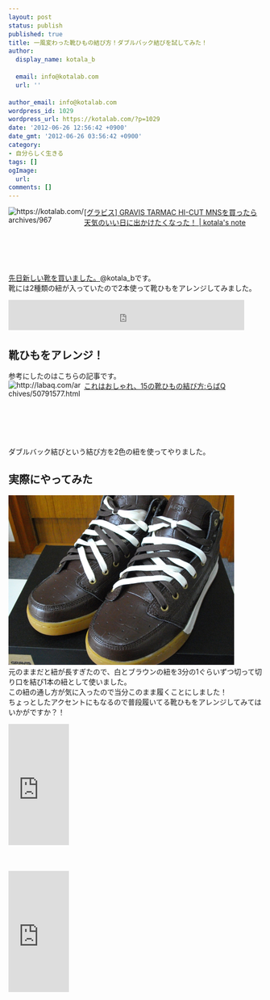 ```yaml
---
layout: post
status: publish
published: true
title: 一風変わった靴ひもの結び方！ダブルバック結びを試してみた！
author:
  display_name: kotala_b

  email: info@kotalab.com
  url: ''

author_email: info@kotalab.com
wordpress_id: 1029
wordpress_url: https://kotalab.com/?p=1029
date: '2012-06-26 12:56:42 +0900'
date_gmt: '2012-06-26 03:56:42 +0900'
category:
- 自分らしく生きる
tags: []
ogImage:
  url:
comments: []
---
```

<p><a href="/gravis-tarmac-hi-cut-mns" target="_blank"><img title="[グラビス] GRAVIS TARMAC HI-CUT MNSを買ったら天気のいい日に出かけたくなった！ | kotala's note" src="https://capture.heartrails.com/150x130?https://kotalab.com/gravis-tarmac-hi-cut-mns" alt="https://kotalab.com/archives/967" width="150" height="130" align="left" /></a><a href="/gravis-tarmac-hi-cut-mns" title="[グラビス] GRAVIS TARMAC HI-CUT MNSを買ったら天気のいい日に出かけたくなった！" target="_blank">[グラビス] GRAVIS TARMAC HI-CUT MNSを買ったら天気のいい日に出かけたくなった！ | kotala's note</a><br style="clear:both;" /><a href="/gravis-tarmac-hi-cut-mns" title="[グラビス] GRAVIS TARMAC HI-CUT MNSを買ったら天気のいい日に出かけたくなった！" target="_blank">先日新しい靴を買いました。</a>@kotala_bです。<br />
靴には2種類の紐が入っていたので2本使って靴ひもをアレンジしてみました。<br />
</p>
<!--more-->
<p><iframe src="https://ws-fe.assoc-amazon.com/widgets/cm?t=same-22&o=9&p=13&l=ur1&category=special_apparel&f=ifr" width="468" height="60" scrolling="no" border="0" marginwidth="0" style="border:none;" frameborder="0"></iframe></p>
<h2>靴ひもをアレンジ！</h2>
<p>参考にしたのはこちらの記事です。<br />
<a href="http://labaq.com/archives/50791577.html" target="_blank"><img title="これはおしゃれ、15の靴ひもの結び方:らばQ" src="https://capture.heartrails.com/150x130?http://labaq.com/archives/50791577.html" alt="http://labaq.com/archives/50791577.html" width="150" height="130" align="left" /></a><a href="http://labaq.com/archives/50791577.html" target="_blank">これはおしゃれ、15の靴ひもの結び方:らばQ</a><br style="clear:both;" />ダブルバック結びという結び方を2色の紐を使ってやりました。</p>
<h2>実際にやってみた</h2>
<p><a href="/wp-content/uploads/shoes_120624_07.jpg" target="_blank"><img src="/wp-content/uploads/shoes_120624_07.jpg" alt="" title="shoes_120624_07" width="448" height="336" class="alignnone size-full wp-image-984" /></a><br />
元のままだと紐が長すぎたので、白とブラウンの紐を3分の1ぐらいずつ切って切り口を結び1本の紐として使いました。<br />
この紐の通し方が気に入ったので当分このまま履くことにしました！<br />
ちょっとしたアクセントにもなるので普段履いてる靴ひもをアレンジしてみてはいかがですか？！</p>
<p><iframe src="https://ws-fe.assoc-amazon.com/widgets/cm?t=same-22&o=9&p=8&l=as1&asins=B005D5QBA0&ref=tf_til&fc1=000000&IS2=1&lt1=_blank&m=amazon&lc1=A3A30E&bc1=FFFFFF&bg1=FFFFFF&f=ifr" style="width:120px;height:240px;" scrolling="no" marginwidth="0" marginheight="0" frameborder="0"></iframe></p>
<p>　</p>
<p><iframe src="https://ws-fe.assoc-amazon.com/widgets/cm?t=same-22&o=9&p=8&l=as1&asins=B004WMSN0G&ref=tf_til&fc1=000000&IS2=1&lt1=_blank&m=amazon&lc1=A3A30E&bc1=FFFFFF&bg1=FFFFFF&f=ifr" style="width:120px;height:240px;" scrolling="no" marginwidth="0" marginheight="0" frameborder="0"></iframe></p>
